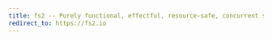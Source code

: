 ```yaml
---
title: fs2 -- Purely functional, effectful, resource-safe, concurrent streams for Scala
redirect_to: https://fs2.io
---
```

